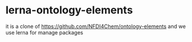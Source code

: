 # lerna-ontology-elements
it is a clone of https://github.com/NFDI4Chem/ontology-elements and we use lerna for manage packages
